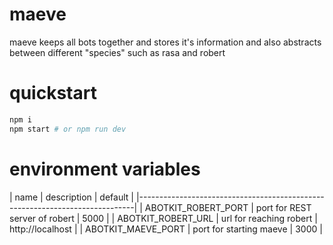 # maeve
maeve keeps all bots together and stores it's information and also abstracts between different "species" such as rasa and robert

# quickstart

```zsh
npm i
npm start # or npm run dev 
```

# environment variables

|         name        |        description             |    default           |
|-----------------------------------------------------------------------------|
| ABOTKIT_ROBERT_PORT | port for REST server of robert |   5000               |
| ABOTKIT_ROBERT_URL  | url for reaching robert        |   http://localhost   |
| ABOTKIT_MAEVE_PORT  | port for starting maeve        |   3000               |
